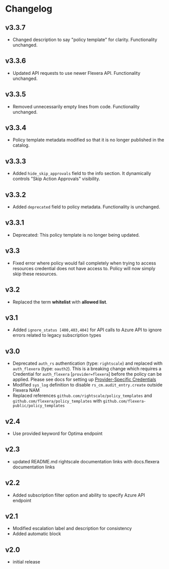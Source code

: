 # Changelog

## v3.3.7

- Changed description to say "policy template" for clarity. Functionality unchanged.

## v3.3.6

- Updated API requests to use newer Flexera API. Functionality unchanged.

## v3.3.5

- Removed unnecessarily empty lines from code. Functionality unchanged.

## v3.3.4

- Policy template metadata modified so that it is no longer published in the catalog.

## v3.3.3

- Added `hide_skip_approvals` field to the info section. It dynamically controls "Skip Action Approvals" visibility.

## v3.3.2

- Added `deprecated` field to policy metadata. Functionality is unchanged.

## v3.3.1

- Deprecated: This policy template is no longer being updated.

## v3.3

- Fixed error where policy would fail completely when trying to access resources credential does not have access to. Policy will now simply skip these resources.

## v3.2

- Replaced the term **whitelist** with **allowed list**.

## v3.1

- Added `ignore_status [400,403,404]` for API calls to Azure API to ignore errors related to legacy subscription types

## v3.0

- Deprecated `auth_rs` authentication (type: `rightscale`) and replaced with `auth_flexera` (type: `oauth2`).  This is a breaking change which requires a Credential for `auth_flexera` [`provider=flexera`] before the policy can be applied.  Please see docs for setting up [Provider-Specific Credentials](https://docs.flexera.com/flexera/EN/Automation/ProviderCredentials.htm)
- Modified `sys_log` definition to disable `rs_cm.audit_entry.create` outside Flexera NAM
- Replaced references `github.com/rightscale/policy_templates` and `github.com/flexera/policy_templates` with `github.com/flexera-public/policy_templates`

## v2.4

- Use provided keyword for Optima endpoint

## v2.3

- updated README.md rightscale documentation links with docs.flexera documentation links

## v2.2

- Added subscription filter option and ability to specify Azure API endpoint

## v2.1

- Modified escalation label and description for consistency
- Added automatic block

## v2.0

- initial release
